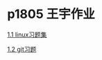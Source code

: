 # p1805 王宇作业


<a href="linux习题/linux_cmd.md">1.1 linux习题集</a>

<a href="git习题/git_cmd.md">1.2 git习题</a>

